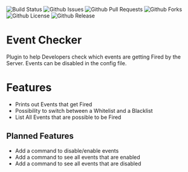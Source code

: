 ![Build Status](https://github.com/thelooter/EventChecker/actions/workflows/gradle.yml/badge.svg)
![Github Issues](https://img.shields.io/github/issues/thelooter/EventChecker)
![Github Pull Requests](https://img.shields.io/github/issues-pr/thelooter/EventChecker)
![Github Forks](https://img.shields.io/github/forks/thelooter/EventChecker)
![Github License](https://img.shields.io/github/license/thelooter/EventChecker)
![Github Release](https://img.shields.io/github/v/release/thelooter/EventChecker)

# Event Checker

Plugin to help Developers check which events are getting Fired by the Server.
Events can be disabled in the config file.

# Features
- Prints out Events that get Fired
- Possibility to switch between a Whitelist and a Blacklist
- List All Events that are possible to be Fired


## Planned Features

- Add a command to disable/enable events
- Add a command to see all events that are enabled
- Add a command to see all events that are disabled
